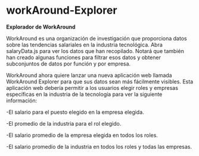 # workAround-Explorer


**Explorador de WorkAround**

WorkAround es una organización de investigación que proporciona datos sobre las tendencias salariales en la industria tecnológica. Abra salaryData.js para ver los datos que han recopilado. Notará que también han creado algunas funciones para filtrar esos datos y obtener subconjuntos de datos por función y por empresa.

WorkAround ahora quiere lanzar una nueva aplicación web llamada WorkAround Explorer para que sus datos sean más fácilmente visibles. Esta aplicación web debería permitir a los usuarios elegir roles y empresas específicas en la industria de la tecnología para ver la siguiente información:

-El salario para el puesto elegido en la empresa elegida.

-El promedio de la industria para el rol elegido.

-El salario promedio de la empresa elegida en todos los roles.

-El salario promedio de la industria en todos los roles y todas las empresas.
